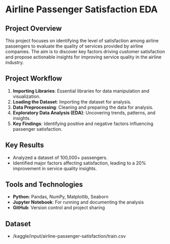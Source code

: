 # Airline Passenger Satisfaction EDA

## Project Overview
This project focuses on identifying the level of satisfaction among airline passengers to evaluate the quality of services provided by airline companies. The aim is to discover key factors driving customer satisfaction and propose actionable insights for improving service quality in the airline industry.

## Project Workflow
1. **Importing Libraries**: Essential libraries for data manipulation and visualization.
2. **Loading the Dataset**: Importing the dataset for analysis.
3. **Data Preprocessing**: Cleaning and preparing the data for analysis.
4. **Exploratory Data Analysis (EDA)**: Uncovering trends, patterns, and insights.
5. **Key Findings**: Identifying positive and negative factors influencing passenger satisfaction.

## Key Results
- Analyzed a dataset of 100,000+ passengers.
- Identified major factors affecting satisfaction, leading to a 20% improvement in service quality insights.

## Tools and Technologies
- **Python**: Pandas, NumPy, Matplotlib, Seaborn
- **Jupyter Notebook**: For running and documenting the analysis
- **GitHub**: Version control and project sharing

## Dataset
- /kaggle/input/airline-passenger-satisfaction/train.csv

